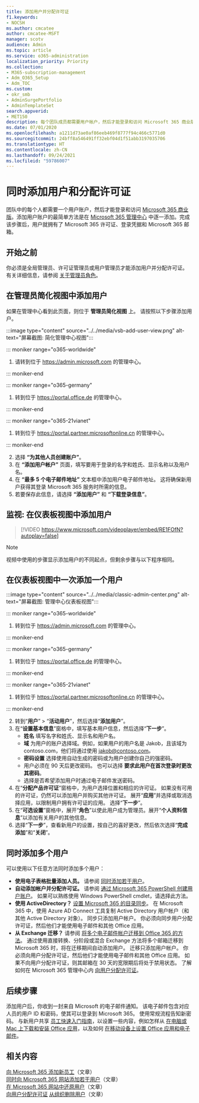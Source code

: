 ```yaml
---
title: 添加用户并分配许可证
f1.keywords:
- NOCSH
ms.author: cmcatee
author: cmcatee-MSFT
manager: scotv
audience: Admin
ms.topic: article
ms.service: o365-administration
localization_priority: Priority
ms.collection:
- M365-subscription-management
- Adm_O365_Setup
- Adm_TOC
ms.custom:
- okr_smb
- AdminSurgePortfolio
- AdminTemplateSet
search.appverid:
- MET150
description: 每个团队成员都需要用户帐户，然后才能登录和访问 Microsoft 365 商业版。了解如何添加用户和分配许可证。
ms.date: 07/01/2020
ms.openlocfilehash: a1211d73ae0af86eeb469f8777f94c466c5771d0
ms.sourcegitcommit: 24bff8a546491ff32ebf04d1f51abb3197035706
ms.translationtype: HT
ms.contentlocale: zh-CN
ms.lasthandoff: 09/24/2021
ms.locfileid: "59786007"
---
```

# <a name="add-users-and-assign-licenses-at-the-same-time"></a>同时添加用户和分配许可证

团队中的每个人都需要一个用户账户，然后才能登录和访问 [Microsoft 365 商业版](https://www.microsoft.com/microsoft-365/business)。添加用户账户的最简单方法是在 <a href="https://go.microsoft.com/fwlink/p/?linkid=2024339" target="_blank">Microsoft 365 管理中心</a> 中逐一添加。完成该步骤后，用户就拥有了 Microsoft 365 许可证、登录凭据和 Microsoft 365 邮箱。

## <a name="before-you-begin"></a>开始之前

你必须是全局管理员、许可证管理员或用户管理员才能添加用户并分配许可证。 有关详细信息，请参阅 [关于管理员角色](../../admin/add-users/about-admin-roles.md)。

## <a name="add-a-user-in-the-admin-simplified-view"></a>在管理员简化视图中添加用户

如果在管理中心看到此页面，则位于 **管理员简化视图** 上。 请按照以下步骤添加用户。

:::image type="content" source="../../media/vsb-add-user-view.png" alt-text="屏幕截图: 简化管理中心视图":::

::: moniker range="o365-worldwide"

1. 请转到位于 <https://admin.microsoft.com> 的管理中心。

::: moniker-end

::: moniker range="o365-germany"

1. 转到位于 <a href="https://go.microsoft.com/fwlink/p/?linkid=848041" target="_blank">https://portal.office.de</a> 的管理中心。

::: moniker-end

::: moniker range="o365-21vianet"

1. 转到位于 <a href="https://go.microsoft.com/fwlink/p/?linkid=850627" target="_blank">https://portal.partner.microsoftonline.cn</a> 的管理中心。

::: moniker-end 

2. 选择 **“为其他人员创建账户”**。
3. 在 **“添加用户帐户”** 页面，填写要用于登录的名字和姓氏、显示名称以及用户名。
4. 在 **“最多 5 个电子邮件地址”** 文本框中添加用户电子邮件地址。 这将确保新用户获得其登录 Microsoft 365 服务时所需的信息。
5. 若要保存此信息，请选择 **“添加用户”** 和 **“下载登录信息”**。

## <a name="watch-add-users-in-the-dashboard-view"></a>监视: 在仪表板视图中添加用户

> [!VIDEO https://www.microsoft.com/videoplayer/embed/RE1FOfN?autoplay=false]

> [!NOTE]
> 视频中使用的步骤显示添加用户的不同起点，但剩余步骤与以下程序相同。

## <a name="add-users-one-at-a-time-in-the-dashboard-view"></a>在仪表板视图中一次添加一个用户

:::image type="content" source="../../media/classic-admin-center.png" alt-text="屏幕截图: 管理中心仪表板视图":::

::: moniker range="o365-worldwide"

1. 转到位于 <https://admin.microsoft.com> 的管理中心。

::: moniker-end

::: moniker range="o365-germany"

1. 转到位于 <a href="https://go.microsoft.com/fwlink/p/?linkid=848041" target="_blank">https://portal.office.de</a> 的管理中心。

::: moniker-end

::: moniker range="o365-21vianet"

1. 转到位于 <a href="https://go.microsoft.com/fwlink/p/?linkid=850627" target="_blank">https://portal.partner.microsoftonline.cn</a> 的管理中心。

::: moniker-end 

2. 转到“**用户**” > “**活动用户**”，然后选择“**添加用户**”。
3. 在“**设置基本信息**”窗格中，填写基本用户信息，然后选择“**下一步**”。
    - **姓名** 填写名字和姓氏、显示名和用户名。
    - **域** 为用户的账户选择域。例如，如果用户的用户名是 Jakob，且该域为 contoso.com，他们将通过使用 jakob@contoso.com。
    - **密码设置** 选择使用自动生成的密码或为用户创建你自己的强密码。
    - 用户必须在 90 天后更改密码。 也可以选择 **要求此用户在首次登录时更改其密码**。
    - 选择是否希望添加用户时通过电子邮件发送密码。
4. 在“**分配产品许可证**”窗格中，为用户选择位置和相应的许可证。 如果没有可用的许可证，仍然可以添加用户并购买其他许可证。 展开“**应用**”并选择或取消选择应用，以限制用户拥有许可证的应用。 选择“**下一步**”。
5. 在“**可选设置**”窗格中，展开“**角色**”以使此用户成为管理员。展开“**个人资料信息**”以添加有关用户的其他信息。
6. 选择“**下一步**”，查看新用户的设置，按自己的喜好更改，然后依次选择“**完成添加**”和“**关闭**”。

## <a name="add-multiple-users-at-the-same-time"></a>同时添加多个用户

可以使用以下任意方法同时添加多个用户：

- **使用电子表格批量添加人员。** 请参阅 [同时添加若干用户](../../enterprise/add-several-users-at-the-same-time.md)。
- **自动添加帐户并分配许可证。** 请参阅 [通过 Microsoft 365 PowerShell 创建用户账户](../../enterprise/create-user-accounts-with-microsoft-365-powershell.md)。 如果可以熟练使用 Windows PowerShell cmdlet，请选择此方法。
- **使用 ActiveDirectory？** [设置 Microsoft 365 的目录同步](../../enterprise/set-up-directory-synchronization.md)。 在 Microsoft 365 中，使用 Azure AD Connect 工具复制 Active Directory 用户帐户（和其他 Active Directory 对象）。 同步只添加用户帐户。 你必须向同步用户分配许可证，然后他们才能使用电子邮件和其他 Office 应用。
- **从 Exchange 迁移？** 请参阅 [将多个电子邮件帐户迁移到 Office 365 的方法](/Exchange/mailbox-migration/mailbox-migration)。 通过使用直接转换、分阶段或混合 Exchange 方法将多个邮箱迁移到 Microsoft 365 时，将在迁移期间自动添加用户。 迁移只添加用户帐户。 你必须向用户分配许可证，然后他们才能使用电子邮件和其他 Office 应用。 如果不向用户分配许可证，则其邮箱在 30 天的宽限期后将处于禁用状态。 了解如何在 Microsoft 365 管理中心内 [向用户分配许可证](../manage/assign-licenses-to-users.md)。

## <a name="next-steps"></a>后续步骤

添加用户后，你收到一封来自 Microsoft 的电子邮件通知。 该电子邮件包含对应人员的用户 ID 和密码，使其可以登录到 Microsoft 365。 使用常规流程告知新密码。 与新用户共享 [员工快速入门指南](../../business-video/employee-quick-setup.md)，以设置一些内容，例如怎样从 [在电脑或 Mac 上下载和安装 Office 应用](https://support.microsoft.com/office/4414eaaf-0478-48be-9c42-23adc4716658)，以及如何 [在移动设备上设置 Office 应用和电子邮件](https://support.microsoft.com/office/7dabb6cb-0046-40b6-81fe-767e0b1f014f)。

## <a name="related-content"></a>相关内容

[向 Microsoft 365 添加新员工](add-new-employee.md)（文章）\
[同时向 Microsoft 365 网站添加若干用户](../../enterprise/add-several-users-at-the-same-time.md)（文章）\
[在 Microsoft 365 网站中还原用户](restore-user.md)（文章）\
[向用户分配许可证](../manage/assign-licenses-to-users.md)
[从组织删除用户](delete-a-user.md)（文章）
